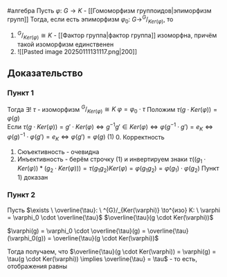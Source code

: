#алгебра 
Пусть $\varphi: \ G \to K$ - [[Гомоморфизм группоидов|эпиморфизм групп]]
Тогда, если есть эпиморфизм $\varphi_0: \ G \to ^{G}/_{Ker(\varphi)}$, то
1) $^{G}/_{Ker(\varphi)} \cong K$ - [[Фактор группа|фактор группа]] изоморфна, причём такой изоморфизм единственен
2) ![[Pasted image 20250111131117.png|200]]
## Доказательство
### Пункт 1
Тогда $\exists! \ \tau$ - изоморфизм $^{G}/_{Ker(\varphi)} \cong K$
$\varphi = \varphi_0 \cdot \tau$
Положим $\tau(g \cdot Ker(\varphi)) = \varphi(g)$	
Если $\tau(g \cdot Ker(\varphi)) = g' \cdot Ker(\varphi) \iff g^{-1}g' \in Ker(\varphi) \iff \varphi(g^{-1} \cdot g') = e_K \iff \varphi(g)^{-1} \cdot \varphi(g') = e_K \iff \varphi(g') = \varphi(g) \ (1)$
0. Корректность
1. Сюъективность - очевидна
2. Инъективность - берём строчку (1) и инвертируем знаки
$\tau((g_1 \cdot Ker(\varphi)) * (g_2 \cdot Ker(\varphi))) = \tau(g_1 g_2) Ker(\varphi) = \varphi(g_1 g_2) = \varphi(g_1) \cdot \varphi(g_2)$
Пункт 1) доказан

### Пункт 2
Пусть $\exists \ \overline{\tau}: \ ^{G}/_{Ker(\varphi)} \to^{изо} K: \ \varphi = \varphi_0 \cdot \overline{\tau}$
$\overline{\tau}(g \cdot Ker(\varphi))$

$\varphi(g) = \varphi_0 \cdot \overline{\tau}(g) = \overline{\tau}(\varphi_0(g)) = \overline{\tau}(g \cdot Ker(\varphi))$

Тогда получаем, что $\overline{\tau}(g \cdot Ker(\varphi)) = \varphi(g) = \tau(g \cdot Ker(\varphi)) \implies \overline{\tau} = \tau$ - то есть, отображения равны